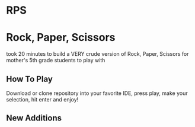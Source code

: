 # RPS
# Rock, Paper, Scissors
took 20 minutes to build a VERY crude version of Rock, Paper, Scissors for mother's 5th grade students to play with

## How To Play

Download or clone repository into your favorite IDE, press play, make your selection, hit enter and enjoy!

## New Additions
